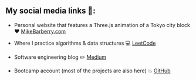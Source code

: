 ## My social media links :rocket::

 - Personal website that features a Three.js animation of a Tokyo city block  :heart:  [MikeBarberry.com](https://mikebarberry.com)

 - Where I practice algorithms & data structures  :computer:  [LeetCode](https://leetcode.com/Mbarberry/)

 - Software engineering blog  :pencil2:  [Medium](https://mikebarberry.medium.com/)

 - Bootcamp account (most of the projects are also here)   :boom:  [GitHub](https://github.com/MikeBarberry-Flatiron)
 

